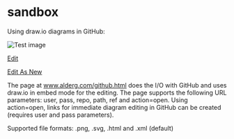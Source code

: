 # sandbox
Using draw.io diagrams in GitHub:

![Test image](https://github.com/alderg/sandbox/raw/master/test.png)

<a href="http://www.alderg.com/github.html?repo=sandbox&path=test.png" target="_blank">Edit</a>

<a href="https://www.draw.io/?url=https%3A%2F%2Fraw.githubusercontent.com%2Falderg%2Fsandbox%2Fmaster%2Ftest.png" target="_blank">Edit As New</a>

The page at <a href="www.alderg.com/github.html" target="_blank">www.alderg.com/github.html</a> does the I/O with GitHub and uses draw.io in embed mode for the editing. The page supports the following URL parameters: user, pass, repo, path, ref and action=open. Using action=open, links for immediate diagram editing in GitHub can be created (requires user and pass parameters).

Supported file formats: .png, .svg, .html and .xml (default)
